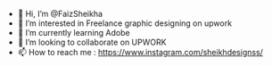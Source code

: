 - 👋 Hi, I’m @FaizSheikha
- 👀 I’m interested in Freelance graphic designing on upwork
- 🌱 I’m currently learning Adobe
- 💞️ I’m looking to collaborate on UPWORK
- 📫 How to reach me : https://www.instagram.com/sheikhdesignss/

<!---
FaizSheikha/FaizSheikha is a ✨ special ✨ repository because its `README.md` (this file) appears on your GitHub profile.
You can click the Preview link to take a look at your changes.
--->
